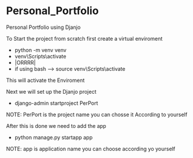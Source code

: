 # Personal_Portfolio
Personal Portfolio using Djanjo

To Start the project from scratch first create a virtual enviroment
* python -m venv venv
* venv\Scripts\activate
* |ORRRR|
* if using bash --> source venv\Scripts\activate

This will activate the Enviroment

Next we will set up the Djanjo project
* django-admin startproject PerPort

NOTE: PerPort is the project name you can chosse it According to yourself

After this is done we need to add the app 
* python manage.py startapp app

NOTE: app is application name you can choose according yo yourself
